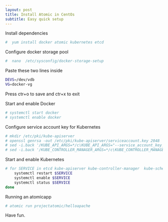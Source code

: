 ```yaml
---
layout: post
title: Install Atomic in CentOs
subtitle: Easy quick setup
---
```


Install dependencies

```bash
#  yum install docker atomic kubernetes etcd
```
Configure docker storage pool

```bash
#  nano  /etc/sysconfig/docker-storage-setup
```
Paste these two lines inside

```bash
DEVS=/dev/vdb
VG=docker-vg
```
Press ctr+o to save and ctr+x to exit

Start and enable Docker

```bash
# systemctl start docker
# systemctl enable docker
```
Configure service account key for Kubernetes

```bash
# mkdir /etc/pki/kube-apiserver
# openssl genrsa -out /etc/pki/kube-apiserver/serviceaccount.key 2048
# sed -i.back '/KUBE_API_ARGS=*/c\KUBE_API_ARGS="--service_account_key_file=/etc/pki/kube-apiserver/serviceaccount.key"' /etc/kubernetes/apiserver
# sed -i.back '/KUBE_CONTROLLER_MANAGER_ARGS=*/c\KUBE_CONTROLLER_MANAGER_ARGS="--service_account_private_key_file=/etc/pki/kube-apiserver/serviceacc
```

Start and enable Kubernetes

```bash
# for SERVICE in etcd kube-apiserver kube-controller-manager  kube-scheduler docker kube-proxy  kubelet; do 
    systemctl restart $SERVICE
    systemctl enable $SERVICE
    systemctl status $SERVICE
done
```
Running an atomicapp

```bash
# atomic run projectatomic/helloapache
```

Have fun.













